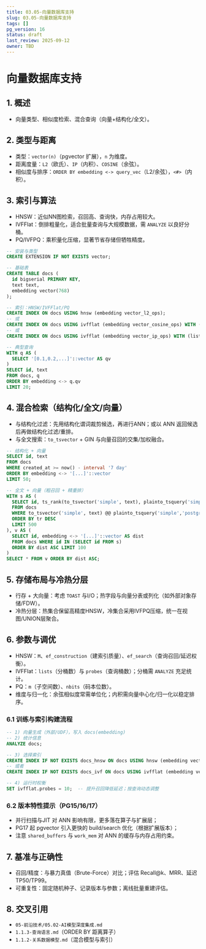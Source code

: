 ```yaml
---
title: 03.05-向量数据库支持
slug: 03.05-向量数据库支持
tags: []
pg_version: 16
status: draft
last_review: 2025-09-12
owner: TBD
---
```


# 向量数据库支持

## 1. 概述

- 向量类型、相似度检索、混合查询（向量+结构化/全文）。

## 2. 类型与距离

- 类型：`vector(n)`（pgvector 扩展），`n` 为维度。
- 距离度量：`L2`（欧氏）、`IP`（内积）、`COSINE`（余弦）。
- 相似度与排序：`ORDER BY embedding <-> query_vec`（L2/余弦），`<#>`（内积）。

## 3. 索引与算法

- HNSW：近似NN图检索，召回高、查询快，内存占用较大。
- IVFFlat：倒排粗量化，适合批量查询与大规模数据，需 `ANALYZE` 以良好分桶。
- PQ/IVFPQ：乘积量化压缩，显著节省存储但牺牲精度。

```sql
-- 安装与类型
CREATE EXTENSION IF NOT EXISTS vector;

-- 基础表
CREATE TABLE docs (
  id bigserial PRIMARY KEY,
  text text,
  embedding vector(768)
);

-- 索引：HNSW/IVFFlat/PQ
CREATE INDEX ON docs USING hnsw (embedding vector_l2_ops);
-- 或
CREATE INDEX ON docs USING ivfflat (embedding vector_cosine_ops) WITH (lists = 200);
-- 或
CREATE INDEX ON docs USING ivfflat (embedding vector_ip_ops) WITH (lists = 100);

-- 典型查询
WITH q AS (
  SELECT '[0.1,0.2,...]'::vector AS qv
)
SELECT id, text
FROM docs, q
ORDER BY embedding <-> q.qv
LIMIT 20;
```

## 4. 混合检索（结构化/全文/向量）

- 与结构化过滤：先用结构化谓词裁剪候选，再进行ANN；或以 ANN 返回候选后再做结构化过滤/重排。
- 与全文搜索：`to_tsvector` + GIN 与向量召回的交集/加权融合。

```sql
-- 结构化 + 向量
SELECT id, text
FROM docs
WHERE created_at >= now() - interval '7 day'
ORDER BY embedding <-> '[...]'::vector
LIMIT 50;

-- 全文 + 向量（粗召回 + 精重排）
WITH s AS (
  SELECT id, ts_rank(to_tsvector('simple', text), plainto_tsquery('simple','postgres')) AS tr
  FROM docs
  WHERE to_tsvector('simple', text) @@ plainto_tsquery('simple','postgres')
  ORDER BY tr DESC
  LIMIT 500
), v AS (
  SELECT id, embedding <-> '[...]'::vector AS dist
  FROM docs WHERE id IN (SELECT id FROM s)
  ORDER BY dist ASC LIMIT 100
)
SELECT * FROM v ORDER BY dist ASC;
```

## 5. 存储布局与冷热分层

- 行存 + 大向量：考虑 `TOAST` 与I/O；热字段与向量分表或列化（如外部对象存储/FDW）。
- 冷热分层：热集合保留高精度HNSW，冷集合采用IVFPQ压缩，统一在视图/UNION层聚合。

## 6. 参数与调优

- HNSW：`M`、`ef_construction`（建索引质量）、`ef_search`（查询召回/延迟权衡）。
- IVFFlat：`lists`（分桶数）与 `probes`（查询桶数）；分桶需 `ANALYZE` 充足统计。
- PQ：`m`（子空间数）、`nbits`（码本位数）。
- 维度与归一化：余弦相似度常需单位化；内积需向量中心化/归一化以稳定排序。

### 6.1 训练与索引构建流程

```sql
-- 1) 向量生成（外部/UDF），写入 docs(embedding)
-- 2) 统计信息
ANALYZE docs;

-- 3) 选择索引
CREATE INDEX IF NOT EXISTS docs_hnsw ON docs USING hnsw (embedding vector_l2_ops) WITH (m=32, ef_construction=200);
-- 或者
CREATE INDEX IF NOT EXISTS docs_ivf ON docs USING ivfflat (embedding vector_cosine_ops) WITH (lists=100);

-- 4) 运行时权衡
SET ivfflat.probes = 10;  -- 提升召回降低延迟；按查询动态调整
```

### 6.2 版本特性提示（PG15/16/17）

- 并行扫描与JIT 对 ANN 影响有限，更多落在算子与扩展层；
- PG17 起 pgvector 引入更快的 build/search 优化（根据扩展版本）；
- 注意 `shared_buffers` 与 `work_mem` 对 ANN 的缓存与内存占用约束。

## 7. 基准与正确性

- 召回/精度：与暴力真值（Brute-Force）对比；评估 Recall@k、MRR、延迟TP50/TP99。
- 可重复性：固定随机种子、记录版本与参数；离线批量重建评估。

## 8. 交叉引用

- `05-前沿技术/05.02-AI模型深度集成.md`
- `1.1.3-查询语言.md`（ORDER BY 距离算子）
- `1.1.2-关系数据模型.md`（混合模型与索引）
